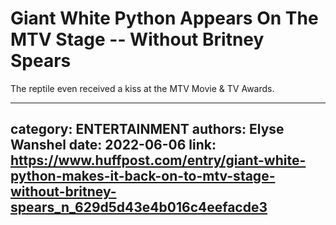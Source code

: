 # Giant White Python Appears On The MTV Stage -- Without Britney Spears

The reptile even received a kiss at the MTV Movie & TV Awards.

---
category: ENTERTAINMENT
authors: Elyse Wanshel
date: 2022-06-06
link: https://www.huffpost.com/entry/giant-white-python-makes-it-back-on-to-mtv-stage-without-britney-spears_n_629d5d43e4b016c4eefacde3
---
